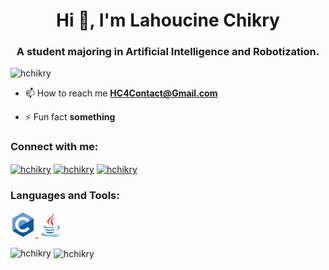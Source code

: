<h1 align="center">Hi 👋, I'm Lahoucine Chikry</h1>
<h3 align="center">A student majoring in Artificial Intelligence and Robotization.</h3>

<p align="left"> <img src="https://komarev.com/ghpvc/?username=hchikry&label=Profile%20views&color=0e75b6&style=flat" alt="hchikry" /> </p>

- 📫 How to reach me **HC4Contact@Gmail.com**

- ⚡ Fun fact **something**

<h3 align="left">Connect with me:</h3>
<p align="left">
<a href="https://linkedin.com/in/hchikry" target="blank"><img align="center" src="https://raw.githubusercontent.com/rahuldkjain/github-profile-readme-generator/master/src/images/icons/Social/linked-in-alt.svg" alt="hchikry" height="30" width="40" /></a>
<a href="https://fb.com/hchikry" target="blank"><img align="center" src="https://raw.githubusercontent.com/rahuldkjain/github-profile-readme-generator/master/src/images/icons/Social/facebook.svg" alt="hchikry" height="30" width="40" /></a>
<a href="https://www.leetcode.com/hchikry" target="blank"><img align="center" src="https://raw.githubusercontent.com/rahuldkjain/github-profile-readme-generator/master/src/images/icons/Social/leet-code.svg" alt="hchikry" height="30" width="40" /></a>
</p>

<h3 align="left">Languages and Tools:</h3>
<p align="left"> <a href="https://www.cprogramming.com/" target="_blank" rel="noreferrer"> <img src="https://raw.githubusercontent.com/devicons/devicon/master/icons/c/c-original.svg" alt="c" width="40" height="40"/> </a> <a href="https://www.java.com" target="_blank" rel="noreferrer"> <img src="https://raw.githubusercontent.com/devicons/devicon/master/icons/java/java-original.svg" alt="java" width="40" height="40"/> </a> </p>

<p><img align="left" src="https://github-readme-stats.vercel.app/api/top-langs?username=hchikry&show_icons=true&locale=en&layout=compact" alt="hchikry" /></p>

<p>&nbsp;<img align="center" src="https://github-readme-stats.vercel.app/api?username=hchikry&show_icons=true&locale=en" alt="hchikry" /></p>
